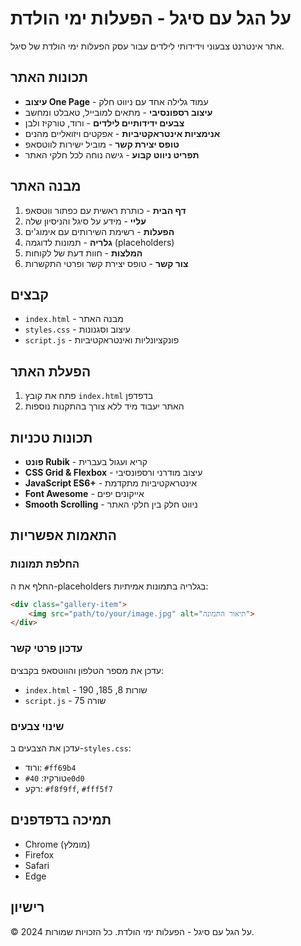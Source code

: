 # על הגל עם סיגל - הפעלות ימי הולדת

אתר אינטרנט צבעוני וידידותי לילדים עבור עסק הפעלות ימי הולדת של סיגל.

## תכונות האתר

- **עיצוב One Page** - עמוד גלילה אחד עם ניווט חלק
- **עיצוב רספונסיבי** - מתאים למובייל, טאבלט ומחשב
- **צבעים ידידותיים לילדים** - ורוד, טורקיז ולבן
- **אנימציות אינטראקטיביות** - אפקטים ויזואליים מהנים
- **טופס יצירת קשר** - מוביל ישירות לווטסאפ
- **תפריט ניווט קבוע** - גישה נוחה לכל חלקי האתר

## מבנה האתר

1. **דף הבית** - כותרת ראשית עם כפתור ווטסאפ
2. **עליי** - מידע על סיגל והניסיון שלה
3. **הפעלות** - רשימת השירותים עם אימוג'ים
4. **גלריה** - תמונות לדוגמה (placeholders)
5. **המלצות** - חוות דעת של לקוחות
6. **צור קשר** - טופס יצירת קשר ופרטי התקשרות

## קבצים

- `index.html` - מבנה האתר
- `styles.css` - עיצוב וסגנונות
- `script.js` - פונקציונליות ואינטראקטיביות

## הפעלת האתר

1. פתח את קובץ `index.html` בדפדפן
2. האתר יעבוד מיד ללא צורך בהתקנות נוספות

## תכונות טכניות

- **פונט Rubik** - קריא ועגול בעברית
- **CSS Grid & Flexbox** - עיצוב מודרני ורספונסיבי
- **JavaScript ES6+** - אינטראקטיביות מתקדמת
- **Font Awesome** - אייקונים יפים
- **Smooth Scrolling** - ניווט חלק בין חלקי האתר

## התאמות אפשריות

### החלפת תמונות
החלף את ה-placeholders בגלריה בתמונות אמיתיות:
```html
<div class="gallery-item">
    <img src="path/to/your/image.jpg" alt="תיאור התמונה">
</div>
```

### עדכון פרטי קשר
עדכן את מספר הטלפון והווטסאפ בקבצים:
- `index.html` - שורות 8, 185, 190
- `script.js` - שורה 75

### שינוי צבעים
עדכן את הצבעים ב-`styles.css`:
- ורוד: `#ff69b4`
- טורקיז: `#40e0d0`
- רקע: `#f8f9ff`, `#fff5f7`

## תמיכה בדפדפנים

- Chrome (מומלץ)
- Firefox
- Safari
- Edge

## רישיון

© 2024 על הגל עם סיגל - הפעלות ימי הולדת. כל הזכויות שמורות. 